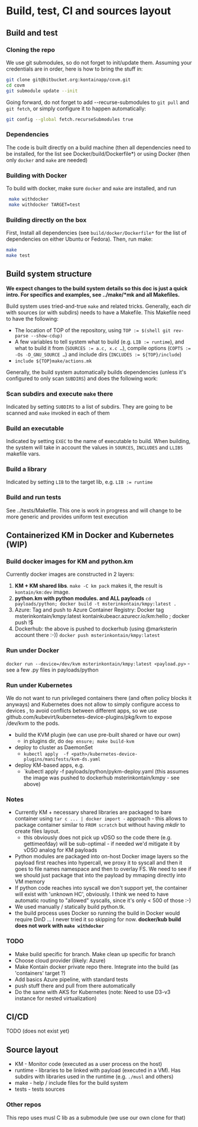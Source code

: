 # Build, test, CI and sources layout

## Build and test

### Cloning the repo

We use git submodules, so do not forget to init/update them. Assuming your credentials are in order, here is how to bring the stuff in:

```sh
git clone git@bitbucket.org:kontainapp/covm.git
cd covm
git submodule update --init
```

Going forward, do not forget to add --recurse-submodules to `git pull` and `git fetch`, or simply configure it to happen automatically:

```sh
git config --global fetch.recurseSubmodules true
```

### Dependencies

The  code is built directly on a build machine (then all dependencies need to be installed, for the list see Docker/build/Dockerfile*) or using Docker (then only `docker` and `make` are needed)

### Building with Docker

To build with docker, make sure `docker` and  `make` are installed, and run

```sh
 make withdocker
 make withdocker TARGET=test
```

### Building directly on the box

First, Install all dependencies (see `build/docker/Dockerfile*` for the list of dependencies on either Ubuntu or Fedora).
Then, run make:

```sh
make
make test
```

## Build system structure

**We expect changes to the build system details so this doc is just a quick intro. For specifics and examples, see ../make/\*mk and all Makefiles.**

Build system uses tried-and-true `make` and related tricks. Generally, each dir with sources (or with subdirs) needs to have a Makefile. This Makefile need to have the following:

* The location of TOP of the repository, using  `TOP := $(shell git rev-parse --show-cdup)`
* A few variables to tell system what to build (e.g. `LIB := runtime`), and what to build it from (`SOURCES := a.c, x.c …`), compile options (`COPTS := -Os -D_GNU_SOURCE …`) and include dirs (`INCLUDES := ${TOP}/include`)
* `include ${TOP}make/actions.mk`

Generally, the build system automatically builds dependencies (unless it's configured to only scan `SUBDIRS`) and does the following work:

### Scan subdirs and execute `make` there

Indicated by setting `SUBDIRS` to a list of subdirs. They are going to be scanned and `make` invoked in each of them

### Build an executable

Indicated by setting `EXEC` to the name of executable to build. When building, the system will take in account the values in `SOURCES`, `INCLUDES` and `LLIBS` makefile vars.

### Build a library

Indicated by setting `LIB` to the target lib, e.g. `LIB := runtime`

### Build and run tests

See ../tests/Makefile. This one is work in progress and will change to be more generic and provides uniform test execution

## Containerized KM in Docker and Kubernetes (WIP)

### Build docker images for KM and python.km

Currently docker images are constructed in 2 layers:

 1. **KM + KM shared libs**. `make -C km pack` makes it, the result is `kontain/km:dev` image.
 1. **python.km with python modules. and ALL payloads** `cd payloads/python; docker build -t msterinkontain/kmpy:latest .`
 1. Azure: Tag and push to Azure Container Registry: Docker tag msterinkontain/kmpy:latest kontainkubeacr.azurecr.io/km:hello ; docker push !$
 1. Dockerhub: the above is pushed to dockerhub (using @marksterin account there :-)) `docker push msterinkontain/kmpy:latest`

### Run under Docker

`docker run --device=/dev/kvm msterinkontain/kmpy:latest <payload.py>` - see a few .py files in payloads/python

### Run under Kubernetes

We do not want to run privileged containers there (and often policy blocks it anyways) and Kubernetes does not allow to simply configure access to devices , to avoid conflicts between different apps, so we use github.com/kubevirt/kubernetes-device-plugins/pkg/kvm to expose /dev/kvm to the pods.

* build the KVM plugin (we can use pre-built shared or have our own)
  * in plugins dir, do `dep ensure; make build-kvm`
* deploy to cluster as DaemonSet
  * `kubectl apply  -f <path>/kubernetes-device-plugins/manifests/kvm-ds.yaml`
* deploy KM-based apps, e.g.
  * `kubectl apply -f payloads/python/pykm-deploy.yaml (this assumes the image was pushed to dockerhub msterinkontain/kmpy - see above)

### Notes

* Currently KM + necessary shared libraries are packaged to bare container using `tar c ... | docker import -`  approach - this allows to package container similar to `FROM scratch` but without having *mkdir* to create files layout.
  * this obviously does not pick up vDSO so the code there (e.g. gettimeofday) will be sub-optimal - if needed we'd mitigate it by vDSO analog for KM payloads
* Python modules are packaged into on-host Docker image layers so the payload first reaches into hypercall, we proxy it to syscall and then it goes to file names namespace and then to overlay FS. We need to see if we should just package that into the payload by mmaping directly into VM memory
* If python code reaches into  syscall we don't support yet, the container will exist with 'unknown HC', obviously. I think we need to have automatic routing to "allowed" syscalls, since it's only < 500 of those :-)
* We used manually / statically build python.tk.
* the build process uses Docker so running the build in Docker would require DinD ... I never tried it so skipping for now. **docker/kub build does not work with `make withdocker`**

### TODO

* Make build specific for branch. Make clean up specific for branch
* Choose cloud provider (likely: Azure)
* Make Kontain docker private repo there. Integrate into the build (as 'containers' target ?)
* Add basics Azure pipeline, with standard tests
* push stuff there and pull from there automatically
* Do the same with AKS for Kubernetes (note: Need to use D3-v3 instance for nested virtualization)

## CI/CD

TODO (does not exist yet)

## Source layout

* KM - Monitor code (executed as a user process on the host)
* runtime - libraries to be linked with payload (executed in a VM). Has subdirs with libraries used in the runtime (e.g. `./musl` and others)
* make - help / include files for the build system
* tests - tests sources

### Other repos

This repo uses musl C lib as a submodule (we use our own clone for that)
